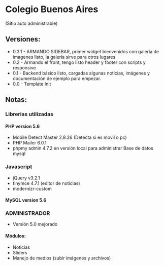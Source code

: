 # Colegio Buenos Aires  
(Sitio auto administrable)

## Versiones:
* 0.3.1 - ARMANDO SIDEBAR, primer widget bienvenidos con galería de imagenes listo, la galería sirve para otros lugares
* 0.2 - Armando el front, tengo listo header y footer con scripts y responsive
* 0.1 - Backend básico listo, cargadas algunas noticias, imágenes y documentación de ejemplo para empezar.
* 0.0 - Template Init

## Notas:


### Librerias utilizadas

#### PHP version 5.6
* Mobile Detect Master 2.8.26 (Detecta si es movil o pc)
* PHP Mailer 6.0.1
* phpmy admin 4.7.2 en versión local para administrar Base de datos mysql

### Javascript
* jQuery v3.2.1
* tinymce 4.7.1 (editor de noticias)
* modernizr-custom

#### MySQL version 5.6


### ADMINISTRADOR
* Versión 5.0 mejorado

#### Módulos:
* Noticias
* Sliders
* Manejo de medios (subir imágenes y archivos)
